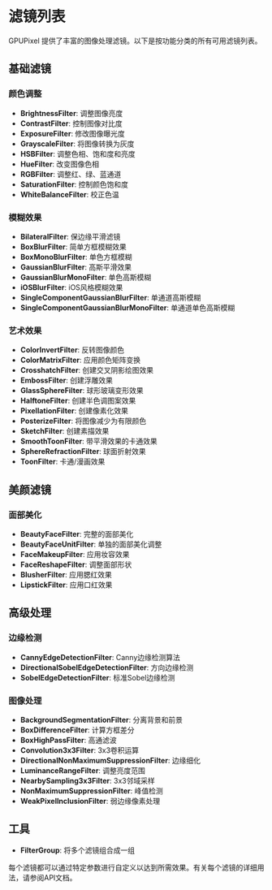# 滤镜列表

GPUPixel 提供了丰富的图像处理滤镜。以下是按功能分类的所有可用滤镜列表。

## 基础滤镜

### 颜色调整
- **BrightnessFilter**: 调整图像亮度
- **ContrastFilter**: 控制图像对比度
- **ExposureFilter**: 修改图像曝光度
- **GrayscaleFilter**: 将图像转换为灰度
- **HSBFilter**: 调整色相、饱和度和亮度
- **HueFilter**: 改变图像色相
- **RGBFilter**: 调整红、绿、蓝通道
- **SaturationFilter**: 控制颜色饱和度
- **WhiteBalanceFilter**: 校正色温

### 模糊效果
- **BilateralFilter**: 保边缘平滑滤镜
- **BoxBlurFilter**: 简单方框模糊效果
- **BoxMonoBlurFilter**: 单色方框模糊
- **GaussianBlurFilter**: 高斯平滑效果
- **GaussianBlurMonoFilter**: 单色高斯模糊
- **iOSBlurFilter**: iOS风格模糊效果
- **SingleComponentGaussianBlurFilter**: 单通道高斯模糊
- **SingleComponentGaussianBlurMonoFilter**: 单通道单色高斯模糊

### 艺术效果
- **ColorInvertFilter**: 反转图像颜色
- **ColorMatrixFilter**: 应用颜色矩阵变换
- **CrosshatchFilter**: 创建交叉阴影绘图效果
- **EmbossFilter**: 创建浮雕效果
- **GlassSphereFilter**: 球形玻璃变形效果
- **HalftoneFilter**: 创建半色调图案效果
- **PixellationFilter**: 创建像素化效果
- **PosterizeFilter**: 将图像减少为有限颜色
- **SketchFilter**: 创建素描效果
- **SmoothToonFilter**: 带平滑效果的卡通效果
- **SphereRefractionFilter**: 球面折射效果
- **ToonFilter**: 卡通/漫画效果

## 美颜滤镜

### 面部美化
- **BeautyFaceFilter**: 完整的面部美化
- **BeautyFaceUnitFilter**: 单独的面部美化调整
- **FaceMakeupFilter**: 应用妆容效果
- **FaceReshapeFilter**: 调整面部形状
- **BlusherFilter**: 应用腮红效果
- **LipstickFilter**: 应用口红效果

## 高级处理

### 边缘检测
- **CannyEdgeDetectionFilter**: Canny边缘检测算法
- **DirectionalSobelEdgeDetectionFilter**: 方向边缘检测
- **SobelEdgeDetectionFilter**: 标准Sobel边缘检测

### 图像处理
- **BackgroundSegmentationFilter**: 分离背景和前景
- **BoxDifferenceFilter**: 计算方框差分
- **BoxHighPassFilter**: 高通滤波
- **Convolution3x3Filter**: 3x3卷积运算
- **DirectionalNonMaximumSuppressionFilter**: 边缘细化
- **LuminanceRangeFilter**: 调整亮度范围
- **NearbySampling3x3Filter**: 3x3邻域采样
- **NonMaximumSuppressionFilter**: 峰值检测
- **WeakPixelInclusionFilter**: 弱边缘像素处理

## 工具
- **FilterGroup**: 将多个滤镜组合成一组

每个滤镜都可以通过特定参数进行自定义以达到所需效果。有关每个滤镜的详细用法，请参阅API文档。